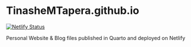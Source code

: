# TinasheMTapera.github.io

[![Netlify Status](https://api.netlify.com/api/v1/badges/3ea52885-aae7-4912-90fd-e98ad609f9ee/deploy-status)](https://app.netlify.com/sites/eloquent-cucurucho-ad51e8/deploys)

Personal Website & Blog files published in Quarto and deployed on Netlify